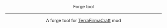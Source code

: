 <div align="center">
<p1>Forge tool</p1>
<hr>
A forge tool for <a href="https://github.com/TerraFirmaCraft/TerraFirmaCraft">TerraFirmaCraft</a> mod
</dev>
